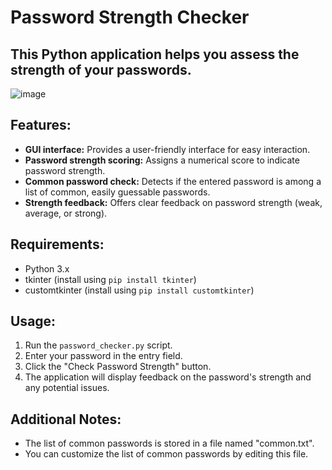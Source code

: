 # Password Strength Checker
## This Python application helps you assess the strength of your passwords.

![image](https://github.com/gappeah/Password-Guesser/assets/114095068/a3815aca-b361-4c41-82f6-523a05f53ddc)


## Features:

- **GUI interface:** Provides a user-friendly interface for easy interaction.
- **Password strength scoring:** Assigns a numerical score to indicate password strength.
- **Common password check:** Detects if the entered password is among a list of common, easily guessable passwords.
- **Strength feedback:** Offers clear feedback on password strength (weak, average, or strong).

## Requirements:

- Python 3.x
- tkinter (install using `pip install tkinter`)
- customtkinter (install using `pip install customtkinter`)

## Usage:

1. Run the `password_checker.py` script.
2. Enter your password in the entry field.
3. Click the "Check Password Strength" button.
4. The application will display feedback on the password's strength and any potential issues.

## Additional Notes:

- The list of common passwords is stored in a file named "common.txt".
- You can customize the list of common passwords by editing this file.
